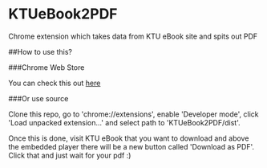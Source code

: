# KTUeBook2PDF
Chrome extension which takes data from KTU eBook site and spits out PDF

##How to use this?

###Chrome Web Store

You can check this out [here](https://chrome.google.com/webstore/detail/ktu-ebook-to-pdf/ijfjfeckpodbdikpmokdmniapllbbdoc)

###Or use source

Clone this repo, go to 'chrome://extensions', enable 'Developer mode', click 'Load unpacked extension...' and select path to 'KTUeBook2PDF/dist'.


Once this is done, visit KTU eBook that you want to download and above the embedded player there will be a new button called 'Download as PDF'. Click that and just wait for your pdf :)
